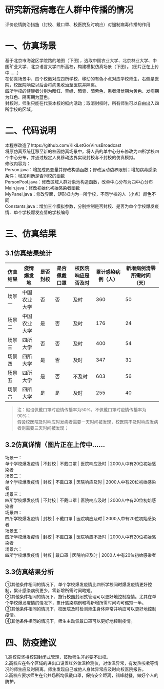 研究新冠病毒在人群中传播的情况<br>
===
评价疫情防治措施（封校、戴口罩、校医院及时响应）对遏制病毒传播的作用<br>


一、仿真场景
===
基于北京市海淀区学院路的地图（下图），选取中国农业大学、北京林业大学、中国矿业大学、北京语言大学四所高校，构建模拟仿真场景（下图）。（图片正在上传中……）<br>
在仿真场景中，四个校徽对应四所学校，移动的有色小点对应学校师生，右侧是医院，校医院响应以后会将病患收治至医院并隔离。<br>
四所学校的健康者分别为暗红、草绿、暗青、暗紫色，患者潜伏期为黄色、发病期为红色、隔离期为蓝色。<br>
封校时，师生只能在代表本校的框内活动；取消封校时，所有师生可以自由出入四所学校的区域。<br>


二、代码说明
===
本程序改造了https://github.com/KikiLetGo/VirusBroadcast<br>
将原仿真系统迁移至新的校园仿真场景中，将人员的单中心分布修改为四所学校四个中心分布，并通过规定人员移动边界实现封校与不封校的仿真模拟。<br>
修改内容为：<br>
Person.java：增加成员变量并修改构造函数；修改运动边界限制；增加病毒感染条件；增加判断是否同校的函数<br>
PersonPool.java：修改区域人群对象池构造函数，改单中心分布为四中心分布<br>
Main.java：修改初始化初始感染者函数<br>
MyPanel.java：修改界面，矩形框内为一所学校，不同学校的人（小点）颜色不同<br>
Constants.java：增加三个模拟参数，分别控制是否封校、是否为单个学校爆发疫情、单个学校爆发疫情的学校编号<br>


三、仿真结果
===
3.1仿真结果统计
---
仿真结果|疫情爆发地|是否封校|是否佩戴口罩|校医院响应是否及时|累计感染病例（人）|新增病例清零所需时间（天）
---|---------|--------|-----------|----------------|-----------------|----------------------
场景一 |中国农业大学 |否 |否 |及时 |360 |50
场景二 |中国农业大学 |是 |否 |及时 |176 |24
场景三 |四所大学 |否 |否 |及时 |400 |54
场景四 |四所大学 |是 |否 |及时 |347 |31
场景五 |四所大学  |是 |否 |不及时 |603 |56
场景六 |四所大学 |是 |是 |及时 |255 |40

>注：假设佩戴口罩时疫情传播率为50%，不佩戴口罩时疫情传播率为90%；<br>
>假设校医院及时响应时发病者需要一天时间被发现，校医院不及时响应发病者则需要三天时间被发现；<br>

3.2仿真详情（图片正在上传中……
---
场景一：<br>
单个学校爆发疫情 | 不封校 | 不戴口罩 | 医院响应及时 | 2000人中有20位初始感染者<br>
场景二：<br>
单个学校爆发疫情 | 封校 | 不戴口罩 | 医院响应及时 | 2000人中有20位初始感染者<br>
场景三：<br>
四所学校爆发疫情 | 不封校 | 不戴口罩 | 医院响应及时 | 2000人中有20位初始感染者<br>
场景四：<br>
四所学校爆发疫情 | 封校 | 不戴口罩 | 医院响应及时 | 2000人中有20位初始感染者<br>
场景五：<br>
四所学校爆发疫情 | 封校 | 不戴口罩 | 医院响应不及时 | 2000人中有20位初始感染者<br>
场景六：<br>
四所学校爆发疫情 | 封校 | 戴口罩 | 医院响应及时 | 2000人中有20位初始感染者<br>

3.3仿真结果分析
---
①其他条件相同的情况下，单个学校爆发疫情比四所学校同时爆发疫情更好控制，累计感染病例更少，零新增所需时间略短。<br>
②其他条件相同的情况下，施行校园封闭式管理可以更好地控制疫情。尤其在单个学校爆发疫情的情况下，累计感染病例和零新增所需时间均可缩短一半。<br>
③其他条件相同的情况下，校医院及时检测师生身体异常并响应可以更好地控制疫情。<br>
④其他条件相同的情况下，师生主动佩戴口罩可以更好地控制疫情。<br>


四、防疫建议
===
1.高校应坚持校园封闭式管理，鼓励师生非必要不出校。<br>
2.高校应在各个区域的进出口设置红外体温检测仪，对体温异常，有发热咳嗽等情况的师生应及时隔离。师生发现自己或他人身体异常应及时向校医院报告。<br>
3.高校应要求师生在公共场所均佩戴口罩，保持安全距离，错峰就餐，做好个人的防护。<br>

